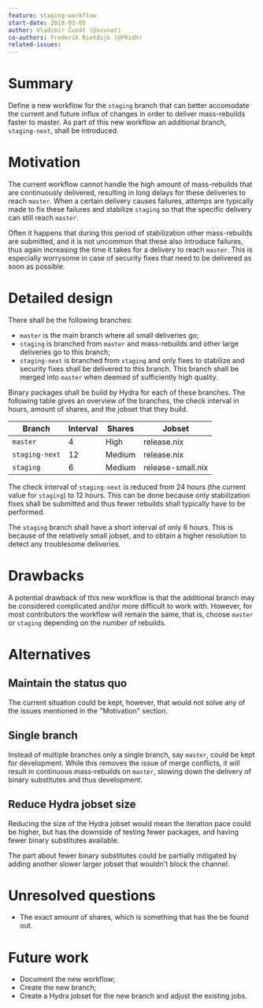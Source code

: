 ```yaml
---
feature: staging-workflow
start-date: 2018-03-05
author: Vladimír Čunát (@vcunat)
co-authors: Frederik Rietdijk (@FRidh)
related-issues:
---
```


# Summary
[summary]: #summary

Define a new workflow for the `staging` branch that can better accomodate the
current and future influx of changes in order to deliver mass-rebuilds faster to
master. As part of this new workflow an additional branch, `staging-next`, shall
be introduced.


# Motivation
[motivation]: #motivation

The current workflow cannot handle the high amount of mass-rebuilds that are
continuously delivered, resulting in long delays for these deliveries to reach
`master`. When a certain delivery causes failures, attemps are typically made to
fix these failures and stabilize `staging` so that the specific delivery can still
reach `master`.

Often it happens that during this period of stabilization other mass-rebuilds
are submitted, and it is not uncommon that these also introduce failures, thus
again increasing the time it takes for a delivery to reach `master`. This is
especially worrysome in case of security fixes that need to be delivered as soon
as possible.

# Detailed design
[design]: #detailed-design

There shall be the following branches:
- `master` is the main branch where all small deliveries go;
- `staging` is branched from `master` and mass-rebuilds and other large deliveries go to this branch;
- `staging-next` is branched from `staging` and only fixes to stabilize and security fixes shall be delivered to this branch. This branch shall be merged into `master` when deemed of sufficiently high quality.

Binary packages shall be build by Hydra for each of these branches. The
following table gives an overview of the branches, the check interval in hours,
amount of shares, and the jobset that they build.


| Branch         | Interval | Shares | Jobset
|----------------|----------|--------|-----------
| `master`       | 4        | High   | release.nix
| `staging-next` | 12       | Medium | release.nix
| `staging`      | 6        | Medium | release-small.nix


The check interval of `staging-next` is reduced from 24 hours (the current value
for `staging`) to 12 hours. This can be done because only stabilization fixes
shall be submitted and thus fewer rebuilds shall typically have to be performed.

The `staging` branch shall have a short interval of only 6 hours. This is because
of the relatively small jobset, and to obtain a higher resolution to detect any
troublesome deliveries.

# Drawbacks
[drawbacks]: #drawbacks

A potential drawback of this new workflow is that the additional branch may be
considered complicated and/or more difficult to work with. However, for most
contributors the workflow will remain the same, that is, choose `master` or
`staging` depending on the number of rebuilds.

# Alternatives
[alternatives]: #alternatives

## Maintain the status quo

The current situation could be kept, however, that would not solve any of the
issues mentioned in the "Motivation" section.

## Single branch

Instead of multiple branches only a single branch, say `master`, could be kept
for development. While this removes the issue of merge conflicts, it will result
in continuous mass-rebuilds on `master`, slowing down the delivery of binary
substitutes and thus development.

## Reduce Hydra jobset size

Reducing the size of the Hydra jobset would mean the iteration pace could be
higher, but has the downside of testing fewer packages, and having fewer binary
substitutes available.

The part about fewer binary substitutes could be partially mitigated by adding
another slower larger jobset that wouldn't block the channel.

# Unresolved questions
[unresolved]: #unresolved-questions

- The exact amount of shares, which is something that has the be found out.

# Future work
[future]: #future-work

- Document the new workflow;
- Create the new branch;
- Create a Hydra jobset for the new branch and adjust the existing jobs.
